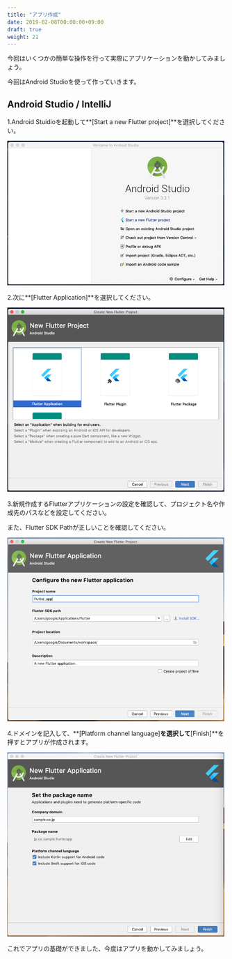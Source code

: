```yaml
---
title: "アプリ作成"
date: 2019-02-08T00:00:00+09:00
draft: true
weight: 21
---
```


今回はいくつかの簡単な操作を行って実際にアプリケーションを動かしてみましょう。

今回はAndroid Studioを使って作っていきます。



## Android Studio / IntelliJ

1.Android Stuidioを起動して**[Start a new Flutter project]**を選択してください。

<img src="/images/tutorial/01_start.jpg" width="500px">



2.次に**[Flutter Application]**を選択してください。

<img src="/images/tutorial/02_select_app_type.png" width="500px">



3.新規作成するFlutterアプリケーションの設定を確認して、プロジェクト名や作成先のパスなどを設定してください。

   また、Flutter SDK Pathが正しいことを確認してください。

<img src="/images/tutorial/03_create_app.png" width="500px">

4.ドメインを記入して、**[Platform channel language]**を選択して**[Finish]**を押すとアプリが作成されます。

<img src="/images/tutorial/04_package.png" width="500px">



これでアプリの基礎ができました、今度はアプリを動かしてみましょう。
